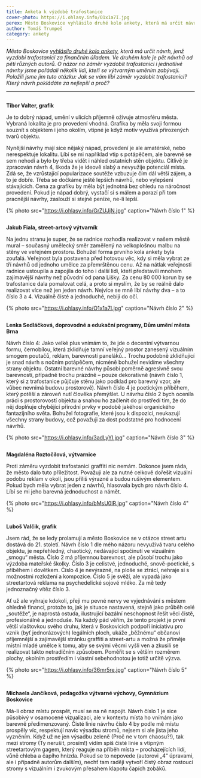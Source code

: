 ```yaml
---
title: Anketa k výzdobě trafostanice
cover-photo: https://i.ohlasy.info/O1x1a7I.jpg
perex: Město Boskovice vyhlásilo druhé kolo ankety, která má určit návrh, jenž vyzdobí trafostanici za finančním úřadem. O názor na jednotlivé návrhy i celý záměr jsme pořádali několik lidí, kteří se výtvarným uměním zabývají.
author: Tomáš Trumpeš
category: ankety
---
```


*Město Boskovice [vyhlásilo druhé kolo ankety](http://www.ohlasy.info/clanky/2018/05/vyzdoba-trafa.html), která má určit návrh, jenž vyzdobí trafostanici za finančním úřadem. Ve druhém kole je pět návrhů od pěti různých autorů. O názor na záměr vyzdobit trafostanici i jednotlivé návrhy jsme pořádali několik lidí, kteří se výtvarným uměním zabývají. Položili jsme jim tuto otázku: Jak se vám líbí záměr vyzdobit trafostanici? Který návrh pokládáte za nejlepší a proč?*

---

<img class="profile-picture" src="https://i.ohlasy.info/NsWsRnQ.jpg" alt="" />

**Tibor Valter, grafik**

Je to dobrý nápad, umění v ulicích příjemně oživuje atmosféru města. Vybraná lokalita je pro provedení vhodná. Grafika by měla svoji formou souznít s objektem i jeho okolím, vtipné je když motiv využívá přirozených tvarů objektu.

Nynější návrhy mají sice nějaký nápad, provedení je ale amatérské, nebo nerespektuje lokalitu. Líbí se mi například vtip s potápěčem, ale barevně se sem nehodí a bylo by třeba vidět i náhled ostatních stěn objektu. Citlivě je zpracován návrh 4, škoda že je ideově slabý a nevyužije potenciál místa. Zdá se, že vzrůstající popularizace soutěže vzbuzuje čím dál větší zájem, a to je dobře. Třeba se dočkáme ještě lepších návrhů, nebo vylepšení stávajících. Cena za grafiku by měla být jednotná bez ohledu na náročnost provedení. Pokud je nápad dobrý, vystačí si s málem a porazí při tom pracnější návrhy, zaslouží si stejné peníze, ne-li lepší.

{% photo src="https://i.ohlasy.info/GrZUJjN.jpg" caption="Návrh číslo 1" %}

<img class="profile-picture" src="https://i.ohlasy.info/d0y3BEA.jpg" alt="" />

**Jakub Fiala, street-artový výtvarník**

Na jednu stranu je super, že se radnice rozhodla realizovat v našem městě mural – současný umělecký směr zaměřený na velkoplošnou malbu na stěny ve veřejném prostoru. Bohužel forma prvního kola ankety byla zoufalá. Veřejnost byla postavena před hotovou věc, kdy si měla vybrat ze tří návrhů od jednoho umělce za přemrštěnou cenu. Až na nátlak veřejnosti radnice ustoupila a zapojila do toho i další lidi, kteří představili mnohem zajímavější návrhy než původní od pana Lišky. Za cenu 80 000 korun by se trafostanice dala pomalovat celá, a proto si myslím, že by se reálně dalo realizovat více než jen jeden návrh. Nejvíce se mně líbí návrhy dva – a to číslo 3 a 4. Vizuálně čisté a jednoduché, nebijí do očí.

{% photo src="https://i.ohlasy.info/O1x1a7I.jpg" caption="Návrh číslo 2" %}

<img class="profile-picture" src="https://i.ohlasy.info/77Qu3Wr.jpg" alt="" />

**Lenka Sedláčková, doprovodné a edukační programy, Dům umění města Brna**

Návrh číslo 4: Jako velké plus vnímám to, že jde o decentní výtvarnou formu, černobílou, která zklidňuje tamní veřejný prostor zanesený vizuálním smogem poutačů, reklam, barevností paneláků… Trochu podobně zklidňující je snad návrh s nočním potápěčem, nicméně bohužel nevidíme všechny strany objektu. Ostatní barevné návrhy působí poměrně agresivně svou barevností, případně trochu prázdně – pouze dekorativně (návrh číslo 1, který si z trafostanice půjčuje stěnu jako podklad pro barevný vzor, ale vůbec nevnímá budovu prostorově). Návrh číslo 4 je poetickým příběhem, který potěší a zároveň nutí člověka přemýšlet. U návrhu číslo 2 bych ocenila práci s prostorovostí objektu a snahou ho začlenit do prostředí tím, že do něj doplňuje chybějící přírodní prvky v podobě jakéhosi organického fantazijního světa. Bohužel fotografie, které jsou k dispozici, neukazují všechny strany budovy, což považuji za dost podstatné pro hodnocení návrhů.

{% photo src="https://i.ohlasy.info/3adLyYI.jpg" caption="Návrh číslo 3" %}

<img class="profile-picture" src="https://i.ohlasy.info/VrKiEjU.jpg" alt="" />

**Magdaléna Roztočilová, výtvarnice**

Proti záměru vyzdobit trafostanici graffiti nic nemám. Dokonce jsem ráda, že město dalo tuto příležitost. Považuji ale za nutné celkově dořešit vizuální podobu reklam v okolí, jsou příliš výrazné a budou rušivým elementem. Pokud bych měla vybrat jeden z návrhů, hlasovala bych pro návrh číslo 4. Líbí se mi jeho barevná jednoduchost a námět.

{% photo src="https://i.ohlasy.info/bMsU0lR.jpg" caption="Návrh číslo 4" %}

<img class="profile-picture" src="https://i.ohlasy.info/tT55qrl.jpg" alt="" />

**Luboš Valčik, grafik**

Jsem rád, že se ledy prolamují a město Boskovice se v otázce street artu dostává do 21. století. Návrh číslo 1 dle mého názoru nevyužívá tvaru celého objektu, je nepřehledný, chaotický, nedávající spočinutí ve vizuálním „smogu“ města. Číslo 2 má příjemnou barevnost, ale působí trochu jako výzdoba mateřské školky. Číslo 3 je celistvé, jednoduché, snově-poetické, s příběhem i dovětkem. Číslo 4 je nevýrazné, na ploše se ztrácí, nehraje si s možnostmi rozložení a kompozice. Číslo 5 je svěží, ale vypadá jako streetartová reklama na psychedelické sojové mléko. Za mě tedy jednoznačný vítěz číslo 3.

Ať už ale vyhraje kdokoli, přeji mu pevné nervy ve vyjednávání s městem ohledně financí, protože to, jak je situace nastavená, stejně jako průběh celé „soutěže“, je naprostá ostuda, ilustrující bazální neschopnost řešit věci čistě, profesionálně a jednoduše. Na každý pád věřím, že tento projekt je první větší vlaštovkou svého druhu, která v Boskovicích podpoří iniciativu pro vznik (byť jednorázových) legálních ploch, ukáže „běžnému“ občanovi příjemnější a zajímavější stránku graffiti a street-artu a možná že přiměje místní mladé umělce k tomu, aby se svými věcmi vyšli ven a zkusili se realizovat takto netradičním způsobem. Poměřit se s větším rozměrem plochy, okolním prostředím i vlastní sebehodnotou je totiž určitě výzva.

{% photo src="https://i.ohlasy.info/36mr5re.jpg" caption="Návrh číslo 5" %}

<img class="profile-picture" src="https://i.ohlasy.info/5VaER7Z.jpg" alt="" />

**Michaela Jančíková, pedagožka výtvarné výchovy, Gymnázium Boskovice**

Má-li obraz místu prospět, musí se na ně napojit. Návrh číslo 1 je sice působivý v osamocené vizualizaci, ale v kontextu místa ho vnímám jako barevně předimenzovaný. Čisté linie návrhu číslo 4 by podle mě místu prospěly víc, respektují navíc výsadbu stromů, nejsem si ale jista jeho vyzněním. Když už ne jen výsadbu zeleně (Proč ne v tom chaosu?!), tak mezi stromy (Ty nerušit, prosím!) vidím spíš čisté linie s vtipným streetartovým gagem, který reaguje na příběh místa – procházejících lidí, vůně chleba a čapího hnízda. Pokud se to nepovede (autorovi „4“ úpravami, ale i případně autorům dalším), nechť tam raději vytvoří čistý obraz rostoucí stromy s vizuálním i zvukovým přesahem klapotu čapích zobáků.
